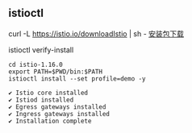 ## istioctl
curl -L https://istio.io/downloadIstio | sh -
[安装包下载](https://github.com/istio/istio/releases/)


 

istioctl verify-install

<!-- 安装istio -->
 

```
cd istio-1.16.0
export PATH=$PWD/bin:$PATH
istioctl install --set profile=demo -y

✔ Istio core installed                                                                                   
✔ Istiod installed                                                                                       
✔ Egress gateways installed                                                                              
✔ Ingress gateways installed                                                                             
✔ Installation complete    
```